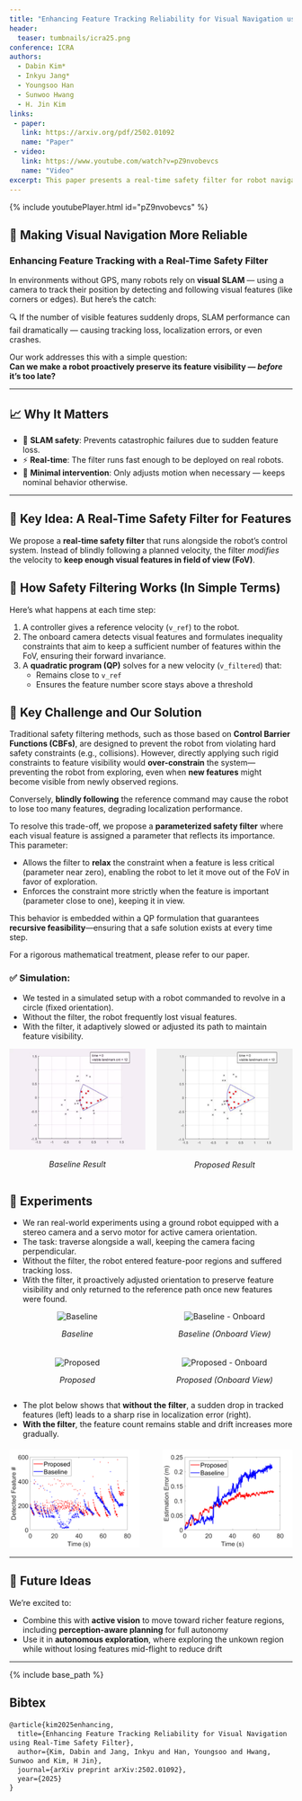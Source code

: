 ```yaml
---
title: "Enhancing Feature Tracking Reliability for Visual Navigation using Real-Time Safety Filter"
header:
  teaser: tumbnails/icra25.png
conference: ICRA
authors:
  - Dabin Kim*
  - Inkyu Jang*
  - Youngsoo Han
  - Sunwoo Hwang
  - H. Jin Kim
links: 
 - paper: 
   link: https://arxiv.org/pdf/2502.01092
   name: "Paper"
 - video:
   link: https://www.youtube.com/watch?v=pZ9nvobevcs
   name: "Video"
excerpt: This paper presents a real-time safety filter for robot navigation that maintains visual feature visibility by minimally adjusting velocity commands, ensuring reliable pose estimation even in GPS-denied environments. Validated in both simulation and real-world SLAM scenarios, the method outperforms standard controllers by preserving high-quality localization.
---
```


{% include youtubePlayer.html id="pZ9nvobevcs" %}

## 🚀 Making Visual Navigation More Reliable  
### Enhancing Feature Tracking with a Real-Time Safety Filter

In environments without GPS, many robots rely on **visual SLAM** — using a camera to track their position by detecting and following visual features (like corners or edges). But here’s the catch:

🔍 If the number of visible features suddenly drops, SLAM performance can fail dramatically — causing tracking loss, localization errors, or even crashes.

Our work addresses this with a simple question:  
**Can we make a robot proactively preserve its feature visibility — *before* it’s too late?**

---

## 📈 Why It Matters

- 🎯 **SLAM safety**: Prevents catastrophic failures due to sudden feature loss.
- ⚡ **Real-time**: The filter runs fast enough to be deployed on real robots.
- 🧠 **Minimal intervention**: Only adjusts motion when necessary — keeps nominal behavior otherwise.

---

## 🎯 Key Idea: A Real-Time Safety Filter for Features

We propose a **real-time safety filter** that runs alongside the robot’s control system. Instead of blindly following a planned velocity, the filter *modifies* the velocity to **keep enough visual features in field of view (FoV)**.

## 🔧 How Safety Filtering Works (In Simple Terms)

Here’s what happens at each time step:

1. A controller gives a reference velocity (`v_ref`) to the robot.
2. The onboard camera detects visual features and formulates inequality constraints that aim to keep a sufficient number of features within the FoV, ensuring their forward invariance.
3. A **quadratic program (QP)** solves for a new velocity (`v_filtered`) that:
   - Remains close to `v_ref`
   - Ensures the feature number score stays above a threshold


## 🧩 Key Challenge and Our Solution

Traditional safety filtering methods, such as those based on **Control Barrier Functions (CBFs)**, are designed to prevent the robot from violating hard safety constraints (e.g., collisions). However, directly applying such rigid constraints to feature visibility would **over-constrain** the system—preventing the robot from exploring, even when **new features** might become visible from newly observed regions.

Conversely, **blindly following** the reference command may cause the robot to lose too many features, degrading localization performance.

To resolve this trade-off, we propose a **parameterized safety filter** where each visual feature is assigned a parameter that reflects its importance. This parameter:

- Allows the filter to **relax** the constraint when a feature is less critical (parameter near zero), enabling the robot to let it move out of the FoV in favor of exploration.
- Enforces the constraint more strictly when the feature is important (parameter close to one), keeping it in view.

This behavior is embedded within a QP formulation that guarantees **recursive feasibility**—ensuring that a safe solution exists at every time step.

For a rigorous mathematical treatment, please refer to our paper.


### ✅ Simulation:  
- We tested in a simulated setup with a robot commanded to revolve in a circle (fixed orientation).
- Without the filter, the robot frequently lost visual features.
- With the filter, it adaptively slowed or adjusted its path to maintain feature visibility.

<div style="background: transparent; display: flex; gap: 20px; justify-content: center; text-align: center;">
  <div style="flex: 1;">
    <img src="/images/blog/icra25/sim_baseline.gif" alt="Sim" style="width: 100%; max-width: 400px;">
    <p><em>Baseline Result</em></p>
  </div>
  <div style="flex: 1;">
    <img src="/images/blog/icra25/sim_proposed.gif" alt="Real" style="width: 100%; max-width: 400px;">
    <p><em>Proposed Result</em></p>
  </div>
</div>

<!-- - The below figure shows that with safety filter, the tracked -->

<!-- Figure below the GIFs -->
<!-- <div style="text-align: center; margin-top: 20px;">
  <img src="/images/blog/icra25/sim_result.png" style="max-width: 60%; height: auto;">
  <p style="font-style: italic; font-size: 0.9rem;">Figure: Simulation Result</p>
</div> -->

## 🧪 Experiments
- We ran real-world experiments using a ground robot equipped with a stereo camera and a servo motor for active camera orientation.
- The task: traverse alongside a wall, keeping the camera facing perpendicular.
- Without the filter, the robot entered feature-poor regions and suffered tracking loss.
- With the filter, it proactively adjusted orientation to preserve feature visibility and only returned to the reference path once new features were found.

<div class="grid-2x2" style="display: grid; grid-template-columns: 1fr 1fr; gap: 20px; text-align: center; max-width: 900px; margin: auto;">
<!-- <div style="display: grid; grid-template-columns: 1fr 1fr; gap: 20px; text-align: center; max-width: 900px; margin: auto;"> -->
  <!-- Top Left -->
  <div>
    <img src="/images/blog/icra25/exp_baseline.gif"
         alt="Baseline"
         style="width: 100%; max-width: 400px; height: auto; object-fit: contain;">
    <p><em>Baseline</em></p>
  </div>

  <!-- Top Right -->
  <div>
    <img src="/images/blog/icra25/exp_baseline_onboard.gif"
         alt="Baseline - Onboard"
         style="width: 100%; max-width: 400px; height: auto;  object-fit: contain;">
    <p><em>Baseline (Onboard View)</em></p>
  </div>

  <!-- Bottom Left -->
  <div>
    <img src="/images/blog/icra25/exp_proposed.gif"
         alt="Proposed"
         style="width: 100%; max-width: 400px; height: auto;  object-fit: contain;">
    <p><em>Proposed</em></p>
  </div>

  <!-- Bottom Right -->
  <div>
    <img src="/images/blog/icra25/exp_proposed_onboard.gif"
         alt="Proposed - Onboard"
         style="width: 100%; max-width: 400px; height: auto; object-fit: contain;">
    <p><em>Proposed (Onboard View)</em></p>
  </div>
</div>

- The plot below shows that **without the filter**, a sudden drop in tracked features (left) leads to a sharp rise in localization error (right).  
- **With the filter**, the feature count remains stable and drift increases more gradually.

<div class="flex-row" style="display: flex; justify-content: center; gap: 40px; text-align: center; margin-top: 20px;">
<!-- <div style="display: flex; justify-content: center; gap: 40px; text-align: center; margin-top: 20px;"> -->
  <div style="flex: 1;">
    <img src="/images/blog/icra25/exp_feature_number.png" style="max-width: 100%; height: auto;">
  </div>
  <div style="flex: 1;">
    <img src="/images/blog/icra25/exp_estimation_error.png" style="max-width: 100%; height: auto;">
  </div>
</div>

---


## 🧩 Future Ideas

We’re excited to:
- Combine this with **active vision** to move toward richer feature regions, including **perception-aware planning** for full autonomy
- Use it in **autonomous exploration**, where exploring the unkown region while without losing features mid-flight to reduce drift

--- 
<!-- Vision sensors are extensively used for localizing a robot's pose, particularly in environments where global localization tools such as GPS or motion capture systems are unavailable. In many visual navigation systems, localization is achieved by detecting and tracking visual features or landmarks, which provide information about the sensor's relative pose. For reliable feature tracking and accurate pose estimation, it is crucial to maintain visibility of a sufficient number of features. This requirement can sometimes conflict with the robot's overall task objective. In this paper, we approach it as a constrained control problem. By leveraging the invariance properties of visibility constraints within the robot's kinematic model, we propose a real-time safety filter based on quadratic programming. This filter takes a reference velocity command as input and produces a modified velocity that minimally deviates from the reference while ensuring the information score from the currently visible features remains above a user-specified threshold. Numerical simulations demonstrate that the proposed safety filter preserves the invariance condition and ensures the visibility of more features than the required minimum. We also validated its real-world performance by integrating it into a visual simultaneous localization and mapping (SLAM) algorithm, where it maintained high estimation quality in challenging environments, outperforming a simple tracking controller. -->

{% include base_path %}

## Bibtex <a id="bibtex"></a>
```
@article{kim2025enhancing,
  title={Enhancing Feature Tracking Reliability for Visual Navigation using Real-Time Safety Filter},
  author={Kim, Dabin and Jang, Inkyu and Han, Youngsoo and Hwang, Sunwoo and Kim, H Jin},
  journal={arXiv preprint arXiv:2502.01092},
  year={2025}
}
```